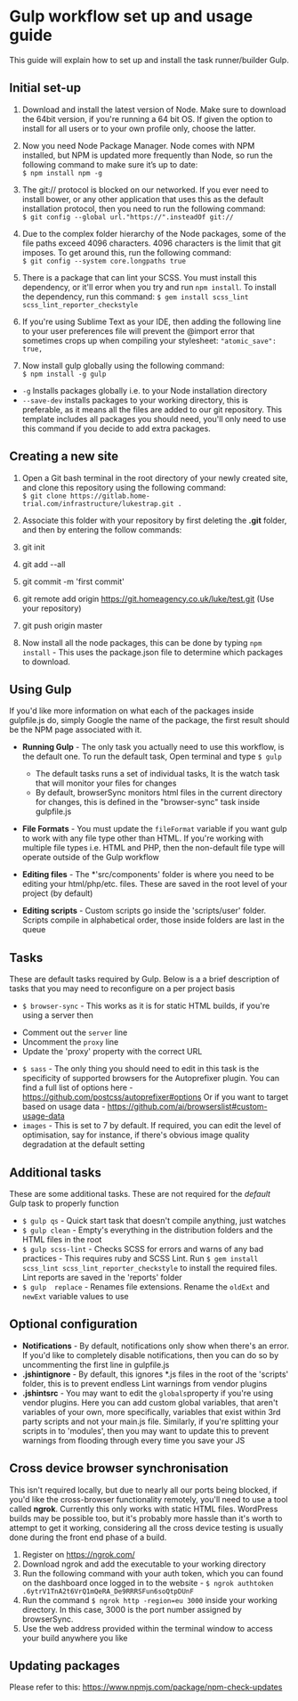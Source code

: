 # Gulp workflow set up and usage guide

This guide will explain how to set up and install the task runner/builder Gulp.

## Initial set-up

1.  Download and install the latest version of Node. Make sure to download the 64bit version, if you're running a 64 bit OS. If given the option to install for all users or to your own profile only, choose the latter.

1. Now you need Node Package Manager. Node comes with NPM installed, but NPM is updated more frequently than Node, so run the following command to make sure it’s up to date:  
`$ npm install npm -g`  

1.  The git:// protocol is blocked on our networked. If you ever need to install bower, or any other application that uses this as the default installation protocol, then you need to run the following command:  
`$ git config --global url."https://".insteadOf git://`  

1.  Due to the complex folder hierarchy of the Node packages, some of the file paths exceed 4096 characters. 4096 characters is the limit that git imposes. To get around this, run the following command:  
`$ git config --system core.longpaths true`

1. There is a package that can lint your SCSS. You must install this dependency, or it'll error when you try and run `npm install`. To install the dependency, run this command:
`$ gem install scss_lint scss_lint_reporter_checkstyle`

1. If you're using Sublime Text as your IDE, then adding the following line to your user preferences file will prevent the @import error that sometimes crops up when compiling your stylesheet:
`"atomic_save": true,`

1.  Now install gulp globally using the following command:  
`$ npm install -g gulp`
  +  `-g` Installs packages globally i.e. to your Node installation directory
  +  `--save-dev` installs packages to your working directory, this is preferable, as it means all the files are added to our git repository. This template includes all packages you should need, you'll only need to use this command if you decide to add extra packages.

## Creating a new site

1.  Open a Git bash terminal in the root directory of your newly created site, and clone this repository using the following command:  
 `$ git clone https://gitlab.home-trial.com/infrastructure/lukestrap.git .`

1. Associate this folder with your repository by first deleting the **.git** folder, and then by entering the follow commands:
  1. git init
  1. git add --all
  1. git commit -m 'first commit'
  1. git remote add origin https://git.homeagency.co.uk/luke/test.git (Use your repository)
  1. git push origin master

1. Now install all the node packages, this can be done by typing `npm install` - This uses the package.json file to determine which packages to download.

## Using Gulp

If you'd like more information on what each of the packages inside gulpfile.js do, simply Google the name of the package, the first result should be the NPM page associated with it.

* **Running Gulp** - The only task you actually need to use this workflow, is the default one. To run the default task, Open terminal and type `$ gulp`
  + The default tasks runs a set of individual tasks, It is the watch task that will monitor your files for changes
  + By default, browserSync monitors html files in the current directory for changes, this is defined in the "browser-sync" task inside gulpfile.js

* **File Formats** -  You must update the `fileFormat` variable if you want gulp to work with any file type other than HTML. If you're working with multiple file types i.e. HTML and PHP, then the non-default file type will operate outside of the Gulp workflow
* **Editing files** -  The *'src/components' folder is where you need to be editing your html/php/etc. files. These are saved in the root level of your project (by default)
* **Editing scripts** - Custom scripts go inside the 'scripts/user' folder. Scripts compile in alphabetical order, those inside folders are last in the queue


## Tasks
These are default tasks required by Gulp. Below is a a brief description of tasks that you may need to reconfigure on a per project basis
 * `$ browser-sync` - This works as it is for static HTML builds, if you're using a server then
  + Comment out the `server` line
  + Uncomment the `proxy` line
  + Update the 'proxy' property with the correct URL
 * `$ sass` - The only thing you should need to edit in this task is the specificity of supported browsers for the Autoprefixer plugin. You can find a full list of options here - https://github.com/postcss/autoprefixer#options Or if you want to target based on usage data - https://github.com/ai/browserslist#custom-usage-data
 * `images` - This is set to 7 by default. If required, you can edit the level of optimisation, say for instance, if there's obvious image quality degradation at the default setting

## Additional tasks
These are some additional tasks. These are not required for the *default* Gulp task to properly function
 * `$ gulp qs` - Quick start task that doesn't compile anything, just watches
 * `$ gulp clean` - Empty's everything in the distribution folders and the HTML files in the root
 * `$ gulp scss-lint` - Checks SCSS for errors and warns of any bad practices - This requires ruby and SCSS Lint. Run `$ gem install scss_lint scss_lint_reporter_checkstyle` to install the required files. Lint reports are saved in the 'reports' folder
 * `$ gulp  replace` - Renames file extensions. Rename the `oldExt` and `newExt` variable values to use

## Optional configuration
* **Notifications** - By default, notifications only show when there's an error. If you'd like to completely disable notifications, then you can do so by uncommenting the first line in gulpfile.js
* **.jshintignore** - By default, this ignores *.js files in the root of the 'scripts' folder, this is to prevent endless Lint warnings from vendor plugins
* **.jshintsrc** - You may want to edit the `globals`property if you're using vendor plugins. Here you can add custom global variables, that aren't variables of your own, more specifically, variables that exist within 3rd party scripts and not your main.js file. Similarly, if you're splitting your scripts in to 'modules', then you may want to update this to prevent warnings from flooding through every time you save your JS

## Cross device browser synchronisation
This isn't required locally, but due to nearly all our ports being blocked, if you'd like the cross-browser functionality remotely, you'll need to use a tool called **ngrok**. Currently this only works with static HTML files. WordPress builds may be possible too, but it's probably more hassle than it's worth to attempt to get it working, considering all the cross device testing is usually done during the front end phase of a build.

 1. Register on https://ngrok.com/ 
 1. Download ngrok and add the executable to your working directory
 1. Run the following command with your auth token, which you can found on the dashboard once logged in to the website - `$ ngrok authtoken .6ytrV1TnA2t6VrQ1mQeRA_De9RRRSFun6soQtpDUnF`
 1. Run the command `$ ngrok http -region=eu 3000` inside your working directory. In this case, 3000 is the port number assigned by browserSync.
 1. Use the web address provided within the terminal window to access your build anywhere you like

## Updating packages
Please refer to this: https://www.npmjs.com/package/npm-check-updates